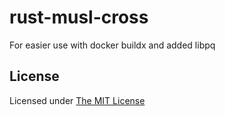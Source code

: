 # rust-musl-cross

For easier use with docker buildx and added libpq

## License

Licensed under [The MIT License](./LICENSE)
